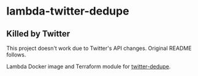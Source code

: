 # lambda-twitter-dedupe

## Killed by Twitter

This project doesn't work due to Twitter's API changes. Original README follows.



Lambda Docker image and Terraform module for [twitter-dedupe](https://github.com/hillnz/twitter-dedupe).
